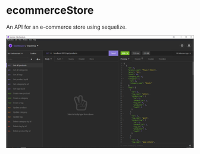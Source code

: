 # ecommerceStore


An API for an e-commerce store using sequelize.


![Ecommerce Image](/image/ecommerce.png)
